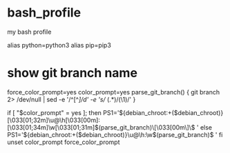 # bash_profile 
my bash profile 


alias python=python3 
alias pip=pip3 


# show git branch name 
force_color_prompt=yes 
color_prompt=yes 
parse_git_branch() { 
    git branch 2> /dev/null | sed -e '/^[^*]/d' -e 's/* \(.*\)/(\1)/' 
} 

if [ "$color_prompt" = yes ]; then 
    PS1='${debian_chroot:+($debian_chroot)}\[\033[01;32m\]\u@\h\[\033[00m\]:\[\033[01;34m\]\w\[\033[01;31m\]$(parse_git_branch)\[\033[00m\]\$ ' 
else 
    PS1='${debian_chroot:+($debian_chroot)}\u@\h:\w$(parse_git_branch)\$ ' 
fi 
unset color_prompt force_color_prompt 


